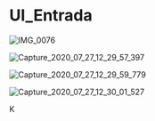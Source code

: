 # UI_Entrada

![IMG_0076](https://user-images.githubusercontent.com/60757768/88675832-c1fbed80-d0c1-11ea-9e0a-521feec1d440.gif)

![Capture_2020_07_27_12_29_57_397](https://user-images.githubusercontent.com/60757768/88808118-da830b00-d188-11ea-8f73-bbf188ff4fa2.png)

![Capture_2020_07_27_12_29_59_779](https://user-images.githubusercontent.com/60757768/88808304-17e79880-d189-11ea-88d4-a6ae07b9f56f.png)

![Capture_2020_07_27_12_30_01_527](https://user-images.githubusercontent.com/60757768/88808327-1f0ea680-d189-11ea-8c07-0e526752e9af.png)

K
